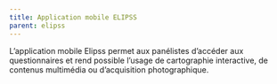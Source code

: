 ```yaml
---
title: Application mobile ELIPSS
parent: elipss
---
```


L’application mobile Elipss permet aux panélistes d’accéder aux questionnaires et rend possible l’usage de cartographie interactive, de contenus multimédia ou d’acquisition photographique.
